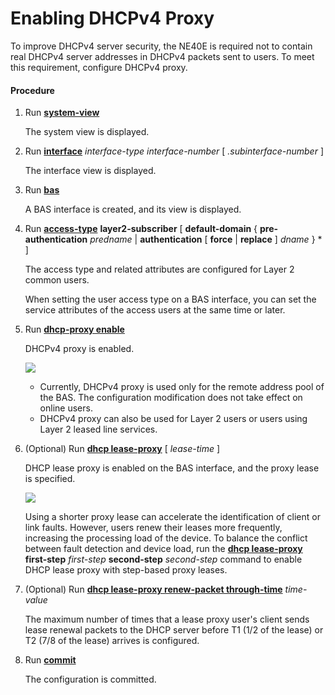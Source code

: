 Enabling DHCPv4 Proxy
=====================

To improve DHCPv4 server security, the NE40E is required not to contain real DHCPv4 server addresses in DHCPv4 packets sent to users. To meet this requirement, configure DHCPv4 proxy.

#### Procedure

1. Run [**system-view**](cmdqueryname=system-view)
   
   
   
   The system view is displayed.
2. Run [**interface**](cmdqueryname=interface) *interface-type interface-number* [ *.subinterface-number* ]
   
   
   
   The interface view is displayed.
3. Run [**bas**](cmdqueryname=bas)
   
   
   
   A BAS interface is created, and its view is displayed.
4. Run [**access-type**](cmdqueryname=access-type) **layer2-subscriber** [ **default-domain** { **pre-authentication** *predname* | **authentication** [ **force** | **replace** ] *dname* } \* ]
   
   
   
   The access type and related attributes are configured for Layer 2 common users.
   
   
   
   When setting the user access type on a BAS interface, you can set the service attributes of the access users at the same time or later.
5. Run [**dhcp-proxy enable**](cmdqueryname=dhcp-proxy+enable)
   
   
   
   DHCPv4 proxy is enabled.
   
   
   
   ![](../../../../public_sys-resources/note_3.0-en-us.png) 
   * Currently, DHCPv4 proxy is used only for the remote address pool of the BAS. The configuration modification does not take effect on online users.
   * DHCPv4 proxy can also be used for Layer 2 users or users using Layer 2 leased line services.
6. (Optional) Run [**dhcp lease-proxy**](cmdqueryname=dhcp+lease-proxy) [ *lease-time* ]
   
   
   
   DHCP lease proxy is enabled on the BAS interface, and the proxy lease is specified.
   
   
   
   ![](../../../../public_sys-resources/note_3.0-en-us.png) 
   
   Using a shorter proxy lease can accelerate the identification of client or link faults. However, users renew their leases more frequently, increasing the processing load of the device. To balance the conflict between fault detection and device load, run the [**dhcp lease-proxy**](cmdqueryname=dhcp+lease-proxy) **first-step** *first-step* **second-step** *second-step* command to enable DHCP lease proxy with step-based proxy leases.
7. (Optional) Run [**dhcp lease-proxy renew-packet through-time**](cmdqueryname=dhcp+lease-proxy+renew-packet+through-time) *time-value*
   
   
   
   The maximum number of times that a lease proxy user's client sends lease renewal packets to the DHCP server before T1 (1/2 of the lease) or T2 (7/8 of the lease) arrives is configured.
8. Run [**commit**](cmdqueryname=commit)
   
   
   
   The configuration is committed.